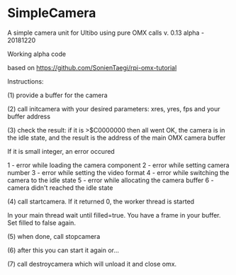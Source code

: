 # SimpleCamera

A simple camera unit for Ultibo using pure OMX calls
v. 0.13 alpha - 20181220

Working alpha code

based on https://github.com/SonienTaegi/rpi-omx-tutorial

Instructions:

(1) provide a buffer for the camera

(2) call initcamera with your desired parameters: xres, yres, fps and your buffer address

(3) check the result: if it is >$C0000000 then all went OK, the camera is in the idle state, and the result is the address of the main OMX camera buffer

If it is small integer, an error occured

   1 - error while loading the camera component
   2 - error while setting camera number
   3 - error while setting the video format
   4 - error while switching the camera to the idle state
   5 - error while allocating the camera buffer
   6 - camera didn't reached the idle state

(4) call startcamera. If it returned 0, the worker thread is started

In your main thread wait until filled=true. You have a frame in your buffer. Set filled to false again.

(5) when done, call stopcamera

(6) after this you can start it again or...

(7) call destroycamera which will unload it and close omx.

